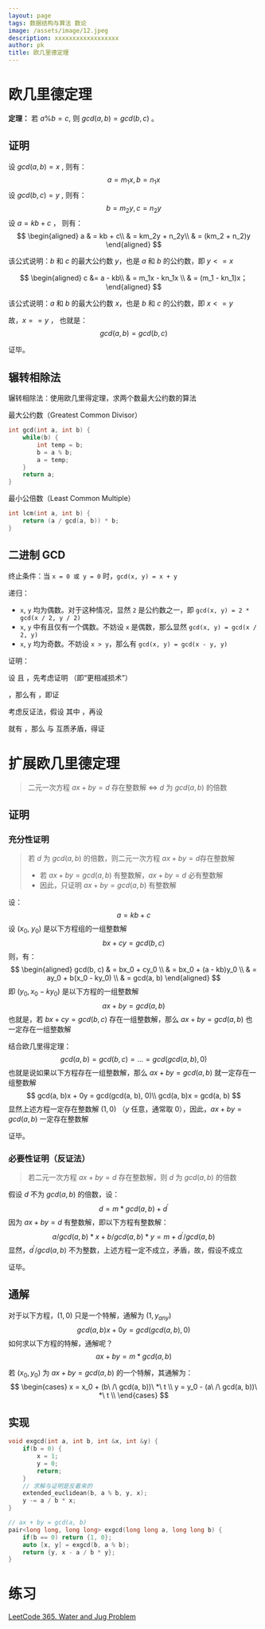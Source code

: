 ```yaml
---
layout: page
tags: 数据结构与算法 数论
image: /assets/image/12.jpeg
description: xxxxxxxxxxxxxxxxxx
author: pk
title: 欧几里德定理
---
```


# 欧几里德定理

**定理：** 若 $a \% b = c$, 则 $gcd(a, b) = gcd(b, c)$ 。

## 证明

设 $gcd(a, b) = x$ , 则有：
$$
a = m_1x
, 
b = n_1x
$$
设 $gcd(b, c) = y$ , 则有：
$$
b = m_2y, c = n_2y
$$
设 $a = kb + c$ ， 则有：
$$
\begin{aligned}
a & = kb + c\\
& = km_2y + n_2y\\
& = 
(km_2 + n_2)y
\end{aligned}
$$

该公式说明：$b$ 和 $c$ 的最大公约数 $y$，也是 $a$ 和 $b$ 的公约数，即 $y <= x$


$$
\begin{aligned}
c &= a - kb\\
& = 
m_1x - kn_1x \\
& = (m_1 - kn_1)x；
\end{aligned}
$$

该公式说明：$a$ 和 $b$ 的最大公约数 $x$，也是 $b$ 和 $c$ 的公约数，即 $x <= y$



故，$x == y$ ， 也就是：
$$
gcd(a, b) = gcd(b, c)
$$

证毕。



## 辗转相除法

辗转相除法：使用欧几里得定理，求两个数最大公约数的算法

最大公约数（Greatest Common Divisor）

```cpp
int gcd(int a, int b) {
    while(b) {
        int temp = b;
        b = a % b;
        a = temp;
    }
    return a;
}
```

最小公倍数（Least Common Multiple）
```cpp
int lcm(int a, int b) {
    return (a / gcd(a, b)) * b;
}
```



## 二进制 GCD

终止条件：当 `x = 0 或 y = 0` 时，`gcd(x, y) = x + y`

递归：

- `x`, `y` 均为偶数。对于这种情况，显然 `2` 是公约数之一，即 `gcd(x, y) = 2 * gcd(x / 2, y / 2)`
- `x`, `y` 中有且仅有一个偶数。不妨设 `x` 是偶数，那么显然 `gcd(x, y) = gcd(x / 2, y)`
- `x`, `y` 均为奇数。不妨设 `x > y`，那么有 `gcd(x, y) = gcd(x - y, y)`



证明：

设 且 ，先考虑证明 （即“更相减损术”）

，那么有 ，即证 

考虑反证法，假设 其中 ，再设

就有 ，那么 与  互质矛盾，得证 



# 扩展欧几里德定理



> 二元一次方程 $ax + by = d$ 存在整数解 $\Leftrightarrow$ $d$ 为 $gcd(a, b)$ 的倍数 



## 证明

### 充分性证明

> 若 $d$ 为 $gcd(a, b)$ 的倍数，则二元一次方程 $ax + by = d$​​ 存在整数解
>
> - 若 $ax + by = gcd(a, b)$ 有整数解，$ax + by = d$ 必有整数解
> - 因此，只证明 $ax + by = gcd(a, b)$ 有整数解



设：
$$
a = kb + c
$$
设 $(x_0$, $y_0)$ 是以下方程组的一组整数解
$$
bx + cy = gcd(b, c)
$$
则，有：
$$
\begin{aligned}
gcd(b, c) & = bx_0 + cy_0 \\
& = bx_0 + (a - kb)y_0 \\
& = ay_0 + b(x_0 - ky_0) \\
& = gcd(a, b)
\end{aligned}
$$
即 $(y_0, x_0 - ky_0)$ 是以下方程的一组整数解
$$
ax + by = gcd(a, b)
$$
也就是，若 $bx + cy = gcd(b, c)$ 存在一组整数解，那么 $ax + by = gcd(a, b)$ 也一定存在一组整数解



结合欧几里得定理：
$$
gcd(a, b) = gcd(b, c) = ... = gcd(gcd(a, b), 0)
$$
也就是说如果以下方程存在一组整数解，那么 $ax + by = gcd(a, b)$ 就一定存在一组整数解
$$
gcd(a, b)x + 0y = gcd(gcd(a, b), 0)\\
gcd(a, b)x = gcd(a, b)
$$
显然上述方程一定存在整数解 $(1, 0)$ （$y$ 任意，通常取 $0$），因此，$ax + by = gcd(a, b)$ 一定存在整数解

证毕。



### 必要性证明（反证法）

> 若二元一次方程 $ax + by = d$ 存在整数解，则 $d$ 为 $gcd(a, b)$ 的倍数

假设 $d$ 不为 $gcd(a, b)$ 的倍数，设：
$$
d = m * gcd(a, b) + d^{'}
$$
因为 $ax + by = d$ 有整数解，即以下方程有整数解：
$$
a / gcd(a, b) * x + b / gcd(a, b) * y = m + d^{'} / gcd(a, b)
$$
显然，$d^{'} / gcd(a, b)$ 不为整数，上述方程一定不成立，矛盾，故，假设不成立

证毕。



## 通解



对于以下方程，$(1, 0)$ 只是一个特解，通解为 $(1, y_{any})$
$$
gcd(a, b)x + 0y = gcd(gcd(a, b), 0)
$$
如何求以下方程的特解，通解呢？
$$
ax + by = m * gcd(a, b)
$$


若 $(x_0, y_0)$ 为 $ax + by = gcd(a, b)$ 的一个特解，其通解为：
$$
\begin{cases}
x = x_0 + (b\ /\ gcd(a, b))\ *\ t \\
y = y_0 - (a\ /\ gcd(a, b))\ *\ t \\
\end{cases}
$$



## 实现

```cpp
void exgcd(int a, int b, int &x, int &y) {
    if(b = 0) {
        x = 1;
        y = 0;
        return;
    }
    // 求解与证明是反着来的
    extended_euclidean(b, a % b, y, x);
    y -= a / b * x;
}
```



```cpp
// ax + by = gcd(a, b)
pair<long long, long long> exgcd(long long a, long long b) {
    if(b == 0) return {1, 0};
    auto [x, y] = exgcd(b, a % b);
    return {y, x - a / b * y};
}
```





# 练习

[LeetCode 365. Water and Jug Problem](https://leetcode.com/problems/water-and-jug-problem/submissions/)




